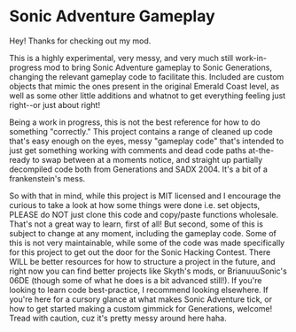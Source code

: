 # Sonic Adventure Gameplay
Hey! Thanks for checking out my mod.

This is a highly experimental, very messy, and very much still work-in-progress mod to bring Sonic Adventure gameplay to Sonic Generations, changing the relevant gameplay code to facilitate this. Included are custom objects that mimic the ones present in the original Emerald Coast level, as well as some other little additions and whatnot to get everything feeling just right--or just about right!

Being a work in progress, this is not the best reference for how to do something "correctly." This project contains a range of cleaned up code that's easy enough on the eyes, messy "gameplay code" that's intended to just get something working with comments and dead code paths at-the-ready to swap between at a moments notice, and straight up partially decompiled code both from Generations and SADX 2004. It's a bit of a frankenstein's mess.

So with that in mind, while this project is MIT licensed and I encourage the curious to take a look at how some things were done i.e. set objects, PLEASE do NOT just clone this code and copy/paste functions wholesale. That's not a great way to learn, first of all! But second, some of this is subject to change at any moment, including the gameplay code. Some of this is not very maintainable, while some of the code was made specifically for this project to get out the door for the Sonic Hacking Contest. There WILL be better resources for how to structure a project in the future, and right now you can find better projects like Skyth's mods, or BrianuuuSonic's 06DE (though some of what he does is a bit advanced still!). If you're looking to learn code best-practice, I recommend looking elsewhere. If you're here for a cursory glance at what makes Sonic Adventure tick, or how to get started making a custom gimmick for Generations, welcome! Tread with caution, cuz it's pretty messy around here haha.
